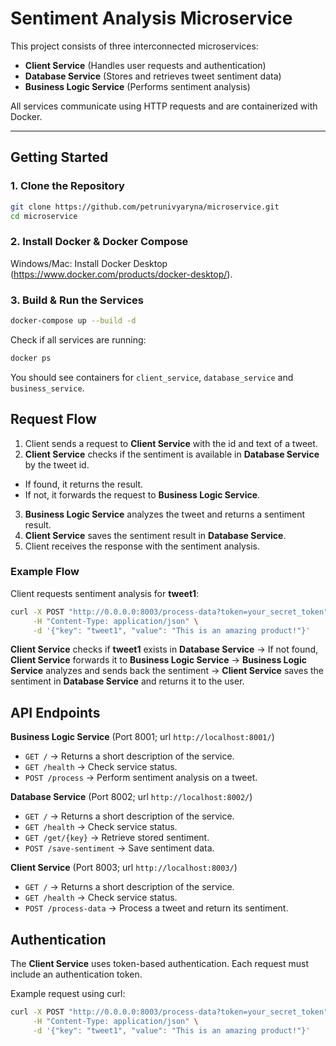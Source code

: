 # Sentiment Analysis Microservice

This project consists of three interconnected microservices:
- **Client Service** (Handles user requests and authentication)
- **Database Service** (Stores and retrieves tweet sentiment data)
- **Business Logic Service** (Performs sentiment analysis)

All services communicate using HTTP requests and are containerized with Docker.

---

## Getting Started

### 1. Clone the Repository
```bash
git clone https://github.com/petrunivyaryna/microservice.git
cd microservice
```

### 2. Install Docker & Docker Compose
Windows/Mac: Install Docker Desktop (https://www.docker.com/products/docker-desktop/).

### 3. Build & Run the Services
```bash
docker-compose up --build -d
```

Check if all services are running:
```bash
docker ps
```
You should see containers for `client_service`, `database_service` and `business_service`.

## Request Flow 
1. Client sends a request to **Client Service** with the id and text of a tweet.
2. **Client Service** checks if the sentiment is available in **Database Service** by the tweet id.
- If found, it returns the result.
- If not, it forwards the request to **Business Logic Service**.
3. **Business Logic Service** analyzes the tweet and returns a sentiment result.
4. **Client Service** saves the sentiment result in **Database Service**.
5. Client receives the response with the sentiment analysis.

### Example Flow
Client requests sentiment analysis for **tweet1**:
```bash
curl -X POST "http://0.0.0.0:8003/process-data?token=your_secret_token" \
     -H "Content-Type: application/json" \
     -d '{"key": "tweet1", "value": "This is an amazing product!"}'
```
**Client Service** checks if **tweet1** exists in **Database Service** →  If not found, **Client Service** forwards it to **Business Logic Service** → **Business Logic Service** analyzes and sends back the sentiment → **Client Service** saves the sentiment in **Database Service** and returns it to the user.

## API Endpoints
**Business Logic Service** (Port 8001; url `http://localhost:8001/`)
- `GET /` → Returns a short description of the service.
- `GET /health` → Check service status.
- `POST /process` → Perform sentiment analysis on a tweet.

**Database Service** (Port 8002; url `http://localhost:8002/`)
- `GET /` → Returns a short description of the service.
- `GET /health` → Check service status.
- `GET /get/{key}` → Retrieve stored sentiment.
- `POST /save-sentiment` → Save sentiment data.

**Client Service** (Port 8003; url `http://localhost:8003/`)
- `GET /` → Returns a short description of the service.
- `GET /health` → Check service status.
- `POST /process-data` → Process a tweet and return its sentiment.

## Authentication
The **Client Service** uses token-based authentication. Each request must include an authentication token.

Example request using curl:
```bash
curl -X POST "http://0.0.0.0:8003/process-data?token=your_secret_token" \
     -H "Content-Type: application/json" \
     -d '{"key": "tweet1", "value": "This is an amazing product!"}'
```


